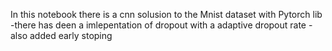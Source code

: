In this notebook there is a cnn solusion to the Mnist dataset with Pytorch lib
  -there has deen a imlepentation of dropout with a adaptive dropout rate 
  -also added early stoping 
